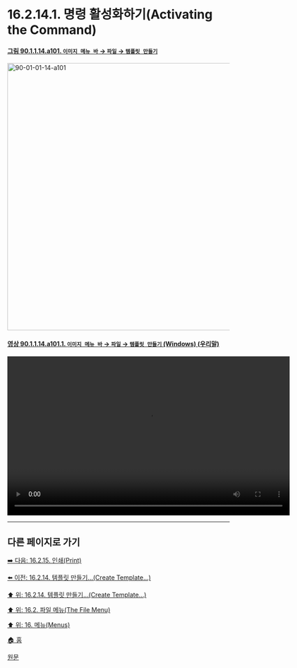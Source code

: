 # 16.2.14.1. 명령 활성화하기(Activating the Command)

<a id="90-01-01-14-a101"></a>

#### [그림 90.1.1.14.a101. `이미지 메뉴 바` → `파일` → `템플릿 만들기`](./90-01-01-14-create_template.md#90-01-01-14-a101)
<img width="980" height="605" alt="90-01-01-14-a101" src="https://github.com/user-attachments/assets/cf606c2a-6b1d-465f-96f4-9c67515fd607" />

<a id="90-01-01-14-a101-01"></a>

#### [영상 90.1.1.14.a101.1. `이미지 메뉴 바` → `파일` → `템플릿 만들기` (Windows) (우리말)](./90-01-01-14-create_template.md#90-01-01-14-a101-01)
<video controls="controls" width="640" height="360" src="https://github.com/user-attachments/assets/a425ae1f-6749-43b4-9f22-1c4705579888"></video>

***

## 다른 페이지로 가기

[➡️ 다음: 16.2.15. 인쇄(Print)](./16-02-15-00-print.md)

[⬅️ 이전: 16.2.14. 템플릿 만들기…(Create Template…)](./16-02-14-00-create-template.md)

[⬆️ 위: 16.2.14. 템플릿 만들기…(Create Template…)](./16-02-14-00-create-template.md)

[⬆️ 위: 16.2. 파일 메뉴(The File Menu)](./16-02-00-the-file-menu.md)

[⬆️ 위: 16. 메뉴(Menus)](./16-00-menus.md)

[🏠 홈](./00-home.md)

[원문](https://docs.gimp.org/2.10/ko/gimp-file-create-template.html#idm23288)